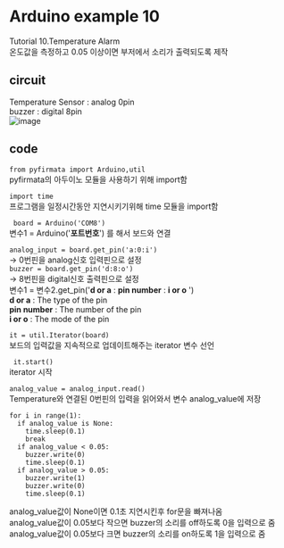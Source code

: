 # Arduino example 10
Tutorial 10.Temperature Alarm\
온도값을 측정하고  0.05 이상이면 부저에서 소리가 출력되도록 제작

## circuit
Temperature Sensor : analog 0pin\
  buzzer : digital 8pin\
![image](https://user-images.githubusercontent.com/79436159/109286746-01f89e00-7866-11eb-9716-06ebc66f1da3.png)

## code
``` from pyfirmata import Arduino,util ```\
pyfirmata의 아두이노 모듈을 사용하기 위해 import함 

``` import time ```\
프로그램을 일정시간동안 지연시키기위해 time 모듈을 import함

``` board = Arduino('COM8')``` \
변수1 = Arduino('**포트번호**') 를 해서 보드와 연결 

```analog_input = board.get_pin('a:0:i')```\
-> 0번핀을 analog신호 입력핀으로 설정\
```buzzer = board.get_pin('d:8:o')``` \
-> 8번핀을 digital신호 출력핀으로 설정\
변수1 = 변수2.get_pin('**d or a** : **pin number** : **i or o** ') \
**d or a** : The type of the pin \
**pin number** : The number of the pin\
**i or o** : The mode of the pin

  ``` it = util.Iterator(board) ```\
보드의 입력값을 지속적으로 업데이트해주는 iterator 변수 선언

 ``` it.start()``` \
iterator 시작

``` analog_value = analog_input.read() ```\
Temperature와 연결된 0번핀의 입력을 읽어와서 변수 analog_value에 저장
```
for i in range(1):
  if analog_value is None:
    time.sleep(0.1)
    break
  if analog_value < 0.05:
    buzzer.write(0)
    time.sleep(0.1)
  if analog_value > 0.05:
    buzzer.write(1)
    buzzer.write(0)
    time.sleep(0.1)
```
analog_value값이 None이면 0.1초 지연시킨후 for문을 빠져나옴\
analog_value값이 0.05보다 작으면 buzzer의 소리를 off하도록 0을 입력으로 줌\
analog_value값이 0.05보다 크면 buzzer의 소리를 on하도록 1을 입력으로 줌

